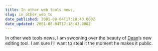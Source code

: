 ```yaml
---
title: In other web tools news,
slug: in_other_web_to
date_published: 2001-08-04T17:18:43.000Z
date_updated: 2001-08-04T17:18:43.000Z
---
```


In other web tools news, I am swooning over the beauty of [Dean](http://www.textism.com/article/308/)‘s new editing tool. I am sure I’ll want to steal it the moment he makes it public.
